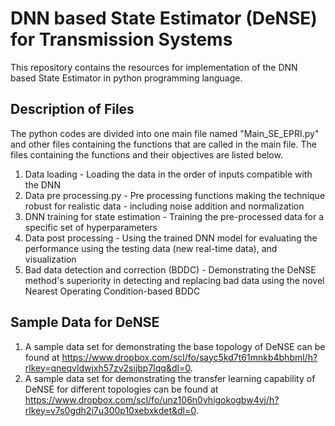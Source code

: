 # DNN based State Estimator (DeNSE) for Transmission Systems
This repository contains the resources for implementation of the DNN based State Estimator in python programming language.

## Description of Files
The python codes are divided into one main file named "Main_SE_EPRI.py" and other files containing the functions that are called in the main file.
The files containing the functions and their objectives are listed below.
1. Data loading - Loading the data in the order of inputs compatible with the DNN
2. Data pre processing.py - Pre processing functions making the technique robust for realistic data - including noise addition and normalization
3. DNN training for state estimation - Training the pre-processed data for a specific set of hyperparameters
4. Data post processing - Using the trained DNN model for evaluating the performance using the testing data (new real-time data), and visualization
5. Bad data detection and correction (BDDC) - Demonstrating the DeNSE method's superiority in detecting and replacing bad data using the novel Nearest Operating Condition-based BDDC

## Sample Data for DeNSE
1. A sample data set for demonstrating the base topology of DeNSE can be found at https://www.dropbox.com/scl/fo/sayc5kd7t61mnkb4bhbml/h?rlkey=qneqvldwjxh57zv2sijbp7lqq&dl=0.
2. A sample data set for demonstrating the transfer learning capability of DeNSE for different topologies can be found at https://www.dropbox.com/scl/fo/unz106n0vhigokogbw4vj/h?rlkey=v7s0gdh2i7u300p10xebxkdet&dl=0.





